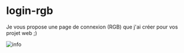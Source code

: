 # login-rgb
Je vous propose une page de connexion (RGB) que j'ai créer pour vos projet web ;)


![info](https://user-images.githubusercontent.com/114319623/194704764-fe00dd90-8be4-4cca-b2a8-6e76e84d8bb6.png)
